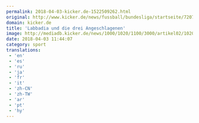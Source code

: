 ```yaml
---
permalink: 2018-04-03-kicker.de-1522509262.html
original: http://www.kicker.de/news/fussball/bundesliga/startseite/720778/artikel_labbadia-und-die-drei-angeschlagenen.html#omrss
domain: kicker.de
title: 'Labbadia und die drei Angeschlagenen'
image: http://mediadb.kicker.de/news/1000/1020/1100/3000/artikel02/1020787/labbadia_imago-1522755156_zoom51_crop_560x280_560x280+124+68.jpg
date: 2018-04-03 11:44:07
category: sport
translations: 
 - 'en'
 - 'es'
 - 'ru'
 - 'ja'
 - 'fr'
 - 'it'
 - 'zh-CN'
 - 'zh-TW'
 - 'ar'
 - 'pt'
 - 'hy'
---
```


